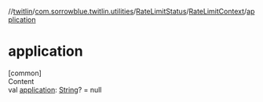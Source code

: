//[twitlin](../../../index.md)/[com.sorrowblue.twitlin.utilities](../../index.md)/[RateLimitStatus](../index.md)/[RateLimitContext](index.md)/[application](application.md)



# application  
[common]  
Content  
val [application](application.md): [String](https://kotlinlang.org/api/latest/jvm/stdlib/kotlin/-string/index.html)? = null  



